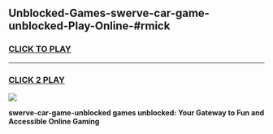 
## Unblocked-Games-swerve-car-game-unblocked-Play-Online-#rmick
<h3>
<a href="https://premium.freeplayer.one?title=swerve-car-game-unblocked&ref=27F">CLICK TO PLAY</a></h3>
<hr>

<h3>
<a href="https://premium.freeplayer.one?title=swerve-car-game-unblocked&ref=27F">CLICK 2 PLAY</a>
  
</h3>

<a href="https://premium.freeplayer.one?title=swerve-car-game-unblocked&ref=27F"><img src="https://clearcache.store/games.png"></a>


**swerve-car-game-unblocked games unblocked: Your Gateway to Fun and Accessible Online Gaming**
